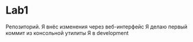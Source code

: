 # Lab1
Репозиторий.
Я внёс изменения через веб-интерфейс
Я делаю первый коммит из консольной утилиты
Я в development
	
